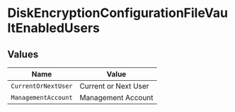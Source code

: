 # DiskEncryptionConfigurationFileVaultEnabledUsers


## Values

| Name                 | Value                |
| -------------------- | -------------------- |
| `CurrentOrNextUser`  | Current or Next User |
| `ManagementAccount`  | Management Account   |